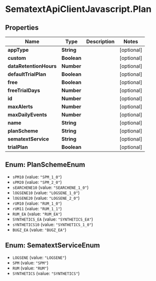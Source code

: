 # SematextApiClientJavascript.Plan

## Properties

| Name                   | Type        | Description | Notes      |
| ---------------------- | ----------- | ----------- | ---------- |
| **appType**            | **String**  |             | [optional] |
| **custom**             | **Boolean** |             | [optional] |
| **dataRetentionHours** | **Number**  |             | [optional] |
| **defaultTrialPlan**   | **Boolean** |             | [optional] |
| **free**               | **Boolean** |             | [optional] |
| **freeTrialDays**      | **Number**  |             | [optional] |
| **id**                 | **Number**  |             | [optional] |
| **maxAlerts**          | **Number**  |             | [optional] |
| **maxDailyEvents**     | **Number**  |             | [optional] |
| **name**               | **String**  |             | [optional] |
| **planScheme**         | **String**  |             | [optional] |
| **sematextService**    | **String**  |             | [optional] |
| **trialPlan**          | **Boolean** |             | [optional] |

<a name="PlanSchemeEnum"></a>

## Enum: PlanSchemeEnum

* `sPM10` (value: `"SPM_1_0"`)
* `sPM20` (value: `"SPM_2_0"`)
* `sEARCHENE10` (value: `"SEARCHENE_1_0"`)
* `lOGSENE10` (value: `"LOGSENE_1_0"`)
* `lOGSENE20` (value: `"LOGSENE_2_0"`)
* `rUM10` (value: `"RUM_1_0"`)
* `rUM11` (value: `"RUM_1_1"`)
* `RUM_EA` (value: `"RUM_EA"`)
* `SYNTHETICS_EA` (value: `"SYNTHETICS_EA"`)
* `sYNTHETICS10` (value: `"SYNTHETICS_1_0"`)
* `BUGZ_EA` (value: `"BUGZ_EA"`)

<a name="SematextServiceEnum"></a>

## Enum: SematextServiceEnum

* `LOGSENE` (value: `"LOGSENE"`)
* `SPM` (value: `"SPM"`)
* `RUM` (value: `"RUM"`)
* `SYNTHETICS` (value: `"SYNTHETICS"`)
